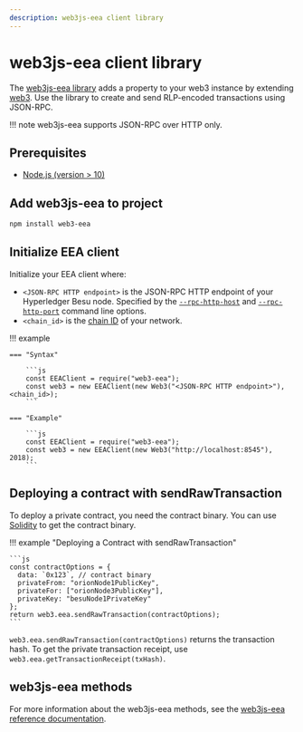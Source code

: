 ```yaml
---
description: web3js-eea client library
---
```


# web3js-eea client library

The [web3js-eea library](https://github.com/PegaSysEng/web3js-eea) adds a property to your web3
instance by extending [web3](https://github.com/ethereum/web3.js/). Use the library to create and
send RLP-encoded transactions using JSON-RPC.

!!! note
    web3js-eea supports JSON-RPC over HTTP only.

## Prerequisites

* [Node.js (version > 10)](https://nodejs.org/en/download/)

## Add web3js-eea to project

```bash
npm install web3-eea
```

## Initialize EEA client

Initialize your EEA client where:

* `<JSON-RPC HTTP endpoint>` is the JSON-RPC HTTP endpoint of your Hyperledger Besu node. Specified
  by the [`--rpc-http-host`](../../../Reference/CLI/CLI-Syntax.md#rpc-http-host) and
  [`--rpc-http-port`](../../../Reference/CLI/CLI-Syntax.md#rpc-http-port) command line options.
* `<chain_id>` is the [chain ID](../../../Concepts/NetworkID-And-ChainID.md) of your network.

!!! example

    === "Syntax"

        ```js
        const EEAClient = require("web3-eea");
        const web3 = new EEAClient(new Web3("<JSON-RPC HTTP endpoint>"), <chain_id>);
        ```

    === "Example"

        ```js
        const EEAClient = require("web3-eea");
        const web3 = new EEAClient(new Web3("http://localhost:8545"), 2018);
        ```

## Deploying a contract with sendRawTransaction

To deploy a private contract, you need the contract binary. You can use
[Solidity](https://solidity.readthedocs.io/en/develop/using-the-compiler.html) to get the
contract binary.

!!! example "Deploying a Contract with sendRawTransaction"

    ```js
    const contractOptions = {
      data: `0x123`, // contract binary
      privateFrom: "orionNode1PublicKey",
      privateFor: ["orionNode3PublicKey"],
      privateKey: "besuNode1PrivateKey"
    };
    return web3.eea.sendRawTransaction(contractOptions);
    ```

`web3.eea.sendRawTransaction(contractOptions)` returns the transaction hash. To get the private
transaction receipt, use `web3.eea.getTransactionReceipt(txHash)`.

## web3js-eea methods

For more information about the web3js-eea methods, see the
[web3js-eea reference documentation](https://consensys.github.io/web3js-eea/latest/).
